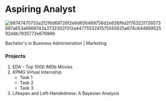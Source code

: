 # Aspiring Analyst

![68747470733a2f2f6d69726f2e6d656469756d2e636f6d2f76322f726573697a653a6669743a3732302f312a4477553241575555625a674c64486952592d4b7935772e676966](https://github.com/advaitpillai/portfolio/assets/138120457/e75f82df-690c-43fb-a715-b65c1594d861)

Bachelor's in Business Administration | Marketing

### Projects
1. EDA - Top 1000 IMDb Movies
2. KPMG Virtual Internship
   - Task 1
   - Task 2
   - Task 3
3. Lifespan and Left-Handedness: A Bayesian Analysis
